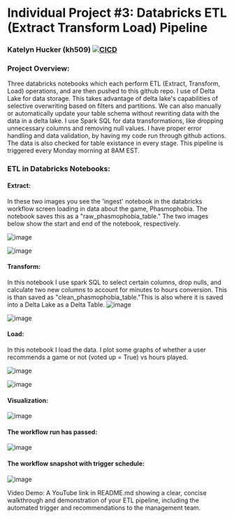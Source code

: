 # Individual Project #3: Databricks ETL (Extract Transform Load) Pipeline
### Katelyn Hucker (kh509) [![CICD](https://github.com/katelyn-hucker/Individual_Project3/actions/workflows/cicd.yml/badge.svg)](https://github.com/katelyn-hucker/Individual_Project3/actions/workflows/cicd.yml)

### Project Overview:
Three databricks notebooks which each perform ETL (Extract, Transform, Load) operations, and are then pushed to this github repo. I use of Delta Lake for data storage. This takes advantage of delta lake's capabilities of selective overwriting based on filters and partitions. We can also manually or automatically update your table schema without rewriting data with the data in a delta lake. I use Spark SQL for data transformations, like dropping unnecessary columns and removing null values. I have proper error handling and data validation, by having my code run through github actions. The data is also checked for table existance in every stage. This pipeline is triggered every Monday morning at 8AM EST. 
	

 ### ETL in Databricks Notebooks:
 #### Extract:
 In these two images you see the 'ingest' notebook in the databricks workflow screen loading in data about the game, Phasmophobia. The notebook saves this as a "raw_phasmophobia_table." The two images below show the start and end of the notebook, respectively.

 ![image](https://github.com/katelyn-hucker/Individual_Project3/assets/143521756/506dadcc-1448-41e7-8f87-906116941fb9)


![image](https://github.com/katelyn-hucker/Individual_Project3/assets/143521756/6bfcc3a6-190f-452d-b9cf-be48d93062d5)

 #### Transform:
 In this notebook I use spark SQL to select certain columns, drop nulls, and calculate two new columns to account for minutes to hours conversion. This is than saved as "clean_phasmophobia_table."This is also where it is saved into a Delta Lake as a Delta Table.
 ![image](https://github.com/katelyn-hucker/Individual_Project3/assets/143521756/e2999922-2403-4ab1-9123-05da51d4be1d)

![image](https://github.com/katelyn-hucker/Individual_Project3/assets/143521756/b6f33726-64ea-49f2-8494-264fcf8ad743)

 #### Load:
 In this notebook I load the data. I plot some graphs of whether a user recommends a game or not (voted up = True) vs hours played.

 ![image](https://github.com/katelyn-hucker/Individual_Project3/assets/143521756/f55d3b33-a6f2-4150-a7cc-929947efa399)

![image](https://github.com/katelyn-hucker/Individual_Project3/assets/143521756/a8209dcf-3fcc-42d1-9f37-72cf66dd14f9)

#### Visualization:
![image](https://github.com/katelyn-hucker/Individual_Project3/assets/143521756/4e9d23b7-a9c1-45c9-ad40-0c41b4b0b97c)


#### The workflow run has passed:

![image](https://github.com/katelyn-hucker/Individual_Project3/assets/143521756/ed000911-0417-48f4-8f2c-b489645a47e9)

#### The workflow snapshot with trigger schedule:
 
![image](https://github.com/katelyn-hucker/Individual_Project3/assets/143521756/86c150e9-6cf7-4561-99bb-fd6e22a6cf21)
	
	
Video Demo: A YouTube link in README.md showing a clear, concise walkthrough and demonstration of your ETL pipeline, including the automated trigger and recommendations to the management team.
